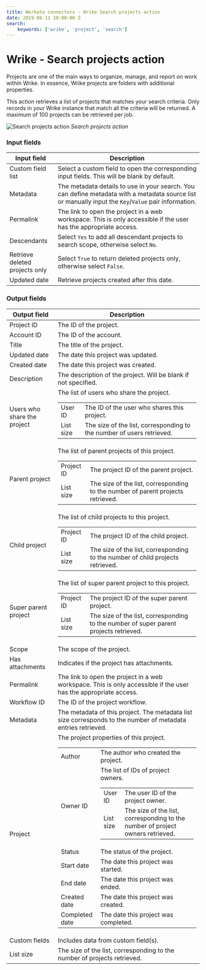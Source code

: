 ```yaml
---
title: Workato connectors - Wrike Search projects action
date: 2019-06-11 18:00:00 Z
search:
    keywords: ['wrike', 'project', 'search']
---
```


# Wrike - Search projects action

Projects are one of the main ways to organize, manage, and report on work within Wrike. In essence, Wrike projects are folders with additional properties.

This action retrieves a list of projects that matches your search criteria. Only records in your Wrike instance that match all the criteria will be returned. A maximum of 100 projects can be retrieved per job.

![Search projects action](~@img/connectors/Wrike/search-projects-action.png)
*Search projects action*

### Input fields

<table class="unchanged rich-diff-level-one">
  <thead>
    <tr>
      <th width='25%'>Input field</th>
      <th>Description</th>
    </tr>
  </thead>
  <tbody>
    <tr>
      <td>Custom field list</td>
      <td>
        Select a custom field to open the corresponding input fields. This will be blank by default.
      </td>
    </tr>
    <tr>
      <td>Metadata</td>
      <td>
        The metadata details to use in your search. You can define metadata with a metadata source list or manually input the <code>Key</code>/<code>Value</code> pair information.
      </td>
    </tr>
    <tr>
      <td>Permalink</td>
      <td>
        The link to open the project in a web workspace. This is only accessible if the user has the appropriate access.
      </td>
    </tr>
    <tr>
      <td>Descendants</td>
      <td>
        Select <code>Yes</code> to add all descendant projects to search scope, otherwise select <code>No</code>.
      </td>    
    </tr>
    <tr>
      <td>Retrieve deleted projects only</td>
      <td>
        Select <code>True</code> to return deleted projects only, otherwise select <code>False</code>.
      </td>    
    </tr>
    <tr>
      <td>Updated date</td>
      <td>
        Retrieve projects created after this date.
      </td>
    </tr>
  </tbody>
</table>

### Output fields

<table class="unchanged rich-diff-level-one">
  <thead>
    <tr>
      <th width='25%'>Output field</th>
      <th>Description</th>
    </tr>
  </thead>
  <tbody>
    <tr>
      <td>Project ID</td>
      <td>
        The ID of the project.
      </td>
    </tr>  
    <tr>
      <td>Account ID</td>
      <td>
        The ID of the account.
      </td>
    </tr>
    <tr>
      <td>Title</td>
      <td>
        The title of the project.
      </td>
    </tr>
    <tr>
      <td>Updated date</td>
      <td>
        The date this project was updated.
      </td>
    </tr>
    <tr>
      <td>Created date</td>
      <td>
        The date this project was created.
      </td>
    </tr>
    <tr>
      <td>Description</td>
      <td>
        The description of the project. Will be blank if not specified.
      </td>
    </tr>
    <tr>
      <td>Users who share the project</td>
      <td>
        The list of users who share the project.
        <table>
          <tbody>
            <tr>
              <td>User ID</td>
              <td>The ID of the user who shares this project.</td>
            </tr>
            <tr>
              <td>List size</td>
              <td>The size of the list, corresponding to the number of users retrieved.</td>
            </tr>
          </tbody>
        </table>
      </td>
    </tr>
    <tr>
      <td>Parent project</td>
      <td>
        The list of parent projects of this project.
        <table>
          <tbody>
            <tr>
              <td>Project ID</td>
              <td>The project ID of the parent project.</td>
            </tr>
            <tr>
              <td>List size</td>
              <td>The size of the list, corresponding to the number of parent projects retrieved.</td>
            </tr>
          </tbody>
        </table>
      </td>
    </tr>
    <tr>
      <td>Child project</td>
      <td>
        The list of child projects to this project.
        <table>
          <tbody>
            <tr>
              <td>Project ID</td>
              <td>The project ID of the child project.</td>
            </tr>
            <tr>
              <td>List size</td>
              <td>The size of the list, corresponding to the number of child projects retrieved.</td>
            </tr>
          </tbody>
        </table>
      </td>
    </tr>
    <tr>
      <td>Super parent project</td>
      <td>
        The list of super parent project to this project.
        <table>
          <tbody>
            <tr>
              <td>Project ID</td>
              <td>The project ID of the super parent project.</td>
            </tr>
            <tr>
              <td>List size</td>
              <td>The size of the list, corresponding to the number of super parent projects retrieved.</td>
            </tr>
          </tbody>
        </table>
      </td>
    </tr>
    <tr>
      <td>Scope</td>
      <td>
        The scope of the project.
      </td>
    </tr>
    <tr>
      <td>Has attachments</td>
      <td>
        Indicates if the project has attachments.
      </td>
    </tr>
    <tr>
      <td>Permalink</td>
      <td>
        The link to open the project in a web workspace. This is only accessible if the user has the appropriate access.
      </td>
    </tr>
    <tr>
      <td>Workflow ID</td>
      <td>
        The ID of the project workflow.
      </td>
    </tr>
    <tr>
      <td>Metadata</td>
      <td>
        The metadata of this project. The metadata list size corresponds to the number of metadata entries retrieved.
      </td>
    </tr>
    <tr>
      <td>Project</td>
      <td>
        The project properties of this project.
        <table>
          <tbody>
            <tr>
              <td>Author</td>
              <td>The author who created the project.</td>
            </tr>
            <tr>
              <td>Owner ID</td>
              <td>
                The list of IDs of project owners.
                <table>
                  <tbody>
                    <tr>
                      <td>User ID</td>
                      <td>The user ID of the project owner.</td>
                    </tr>
                    <tr>
                      <td>List size</td>
                      <td>The size of the list, corresponding to the number of project owners retrieved.</td>
                    </tr>
                  </tbody>
                </table>
              </td>
            </tr>
            <tr>
              <td>Status</td>
              <td>The status of the project.</td>
            </tr>
            <tr>
              <td>Start date</td>
              <td>The date this project was started.</td>
            </tr>
            <tr>
              <td>End date</td>
              <td>The date this project was ended.</td>
            </tr>
            <tr>
              <td>Created date</td>
              <td>The date this project was created.</td>
            </tr>
            <tr>
              <td>Completed date</td>
              <td>The date this project was completed.</td>
            </tr>
          </tbody>
        </table>
      </td>
    </tr>
    <tr>
      <td>Custom fields</td>
      <td>
        Includes data from custom field(s).
      </td>
    </tr>
    <tr>
      <td>List size</td>
      <td>
        The size of the list, corresponding to the number of projects retrieved.
      </td>
    </tr>
  </tbody>
</table>
